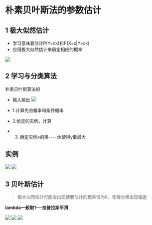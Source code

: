 # 朴素贝叶斯法的参数估计

## 1 极大似然估计
* 学习意味着估计P(Y=ck)和P(X=x|Y=ck)
* 应用极大似然估计来确定相应的概率


![](https://github.com/LiuChuang0059/Machine_Learning/blob/master/Statical_Learning/Chapter_4-Naive-Bayes/picture/%E6%9E%81%E5%A4%A7%E4%BC%BC%E7%84%B6%E4%BC%B0%E8%AE%A1.png)

## 2 学习与分类算法

朴素贝叶斯算法的

* 输入输出
![](https://github.com/LiuChuang0059/Machine_Learning/blob/master/Statical_Learning/Chapter_4-Naive-Bayes/picture/%E6%9C%B4%E7%B4%A0%E8%B4%9D%E5%8F%B6%E6%96%AF%E8%BE%93%E5%85%A5%E8%BE%93%E5%87%BA.png)


* 1.计算先验概率和条件概率

* 2.给定的实例，计算


* 3. 确定实例x的类----ck使得y取最大

## 实例
![](https://github.com/LiuChuang0059/Machine_Learning/blob/master/Statical_Learning/Chapter_4-Naive-Bayes/picture/%E8%B4%9D%E5%8F%B6%E6%96%AF%E5%88%86%E7%B1%BB%E5%AE%9E%E4%BE%8B1.png)
![](https://github.com/LiuChuang0059/Machine_Learning/blob/master/Statical_Learning/Chapter_4-Naive-Bayes/picture/%E8%B4%9D%E5%8F%B6%E6%96%AF%E5%88%86%E7%B1%BB%E5%AE%9E%E4%BE%8B2.png)


## 3 贝叶斯估计

> 极大似然估计可能会出现使要估计的概率值为0，使得分类出现偏差

**lambda一般取1---拉普拉斯平滑**

![](https://github.com/LiuChuang0059/Machine_Learning/blob/master/Statical_Learning/Chapter_4-Naive-Bayes/picture/%E8%B4%9D%E5%8F%B6%E6%96%AF%E4%BC%B0%E8%AE%A1.png)
![](https://github.com/LiuChuang0059/Machine_Learning/blob/master/Statical_Learning/Chapter_4-Naive-Bayes/picture/%E5%85%88%E9%AA%8C%E6%A6%82%E7%8E%87%E7%9A%84%E8%B4%9D%E5%8F%B6%E6%96%AF%E4%BC%B0%E8%AE%A1.png)
![](https://github.com/LiuChuang0059/Machine_Learning/blob/master/Statical_Learning/Chapter_4-Naive-Bayes/picture/%E8%B4%9D%E5%8F%B6%E6%96%AF%E4%BC%B0%E8%AE%A1%E5%AE%9E%E4%BE%8B.png)
